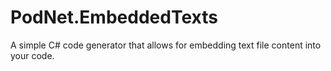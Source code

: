# PodNet.EmbeddedTexts
A simple C# code generator that allows for embedding text file content into your code.
